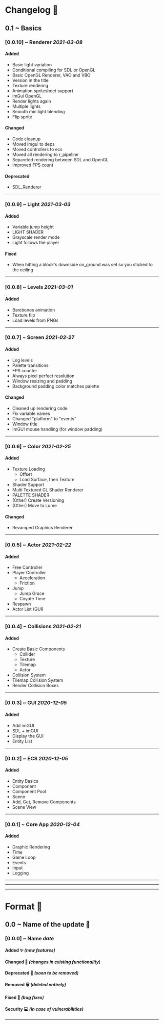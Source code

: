 # Changelog 📝

## **0.1** ~ Basics

### **[0.0.10]** ~ Renderer _2021-03-08_
#### Added
- Basic light variation
- Conditional compiling for SDL or OpenGL
- Basic OpenGL Renderer, VAO and VBO
- Version in the title
- Texture rendering
- Animation spritesheet support
- imGui OpenGL
- Render lights again
- Multiple lights
- Smooth min light blending
- Flip sprite
#### Changed
- Code cleanup
- Moved imgui to deps
- Moved controllers to ecs
- Moved all rendering to r_pipeline
- Separeted rendering between SDL and OpenGL
- Improved FPS count
#### Deprecated
- SDL_Renderer

---

### **[0.0.9]** ~ Light _2021-03-03_
#### Added
- Variable jump height
- LIGHT SHADER
- Grayscale render mode
- Light follows the player
#### Fixed
- When hitting a block's downside on_ground was set so you sticked to the ceiling

---

### **[0.0.8]** ~ Levels _2021-03-01_
#### Added
- Barebones animation
- Texture flip
- Load levels from PNGs

---

### **[0.0.7]** ~ Screen _2021-02-27_
#### Added
- Log levels
- Palette transitions
- FPS counter
- Always pixel perfect resolution
- Window resizing and padding
- Background padding color matches palette
#### Changed
- Cleaned up rendering code
- Fix variable names
- Changed "platform" to "events"
- Window title
- ImGUI mouse handling (for window padding)

---

### **[0.0.6]** ~ Color _2021-02-25_
#### Added
- Texture Loading
    - Offset
    - Load Surface, then Texture
- Shader Support
- Multi Textured GL Shader Renderer
- PALETTE SHADER
- (Other) Create Versioning
- (Other) Move to Lume
#### Changed
- Revamped Graphics Renderer

---

### **[0.0.5]** ~ Actor _2021-02-22_
#### Added
- Free Controller
- Player Controller
    - Acceleration
    - Friction
- Jump
    - Jump Grace
    - Coyote Time
- Respawn
- Actor List (GUI)

---

### **[0.0.4]** ~ Collisions _2021-02-21_
#### Added
- Create Basic Components
    - Collider
    - Texture
    - Tilemap
    - Actor
- Collision System
- Tilemap Collision System
- Render Collision Boxes

---

### **[0.0.3]** ~ GUI _2020-12-05_
#### Added
- Add imGUI
- SDL + imGUI
- Display the GUI
- Entity List

---

### **[0.0.2]** ~ ECS _2020-12-05_
#### Added
- Entity Basics
- Component
- Component Pool
- Scene
- Add, Get, Remove Components
- Scene View

---

### **[0.0.1]** ~ Core App _2020-12-04_
#### Added
- Graphic Rendering
- Time
- Game Loop
- Events
- Input
- Logging

---

---

---

# Format 💾

## **0.0** ~ Name of the update 🌟

### **[0.0.0]** ~ Name _date_
#### Added ✨ _(new features)_
#### Changed 🌿 _(changes in existing functionality)_
#### Deprecated 🥀 _(soon to be removed)_
#### Removed 🗑 _(deleted entirely)_
#### Fixed 🔨 _(bug fixes)_
#### Security 💻 _(in case of vulnerabilities)_

---

